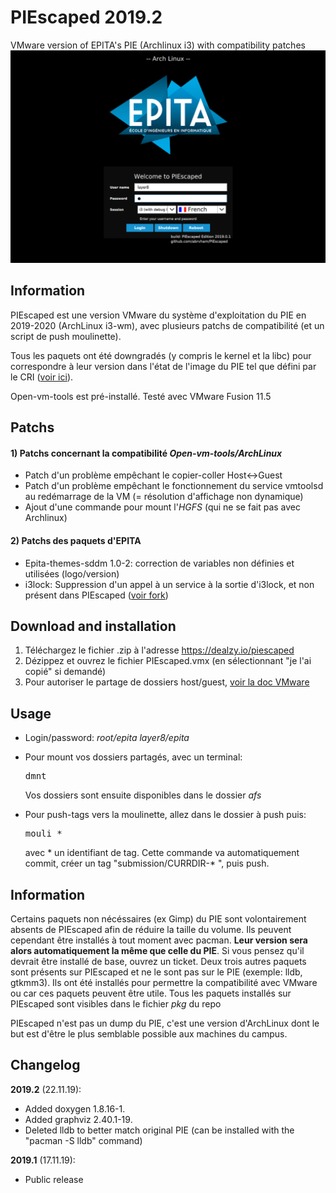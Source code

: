 # PIEscaped 2019.2
VMware version of EPITA's PIE (Archlinux i3) with compatibility patches
![](https://raw.githubusercontent.com/abrvham/PIEscaped/master/illustration.png)
## Information
PIEscaped est une version VMware du système d'exploitation du PIE en 2019-2020 (ArchLinux i3-wm), avec plusieurs patchs de compatibilité (et un script de push moulinette).

Tous les paquets ont été downgradés (y compris le kernel et la libc) pour correspondre à leur version dans l'état de l'image du PIE tel que défini par le CRI ([voir ici](https://static.cri.epita.fr/pie/pkg-ver.html)).

Open-vm-tools est pré-installé.
Testé avec VMware Fusion 11.5

## Patchs
#### 1) Patchs concernant la compatibilité *Open-vm-tools/ArchLinux*
- Patch d'un problème empêchant le copier-coller Host<->Guest
- Patch d'un problème empêchant le fonctionnement du service vmtoolsd au redémarrage de la VM (= résolution d'affichage non dynamique)
- Ajout d'une commande pour mount l'*HGFS* (qui ne se fait pas avec Archlinux)

#### 2) Patchs des paquets d'EPITA
- Epita-themes-sddm 1.0-2: correction de variables non définies et utilisées (logo/version)
- i3lock: Suppression d'un appel à un service à la sortie d'i3lock, et non présent dans PIEscaped ([voir fork](https://github.com/abrvham/i3lock-PIEscaped/))

## Download and installation
1) Téléchargez le fichier .zip à l'adresse https://dealzy.io/piescaped
2) Dézippez et ouvrez le fichier PIEscaped.vmx (en sélectionnant "je l'ai copié" si demandé)
3) Pour autoriser le partage de dossiers host/guest, [voir la doc VMware](https://docs.vmware.com/fr/VMware-Fusion/8.0/com.vmware.fusion.using.doc/GUID-7F068DD6-4F3D-4B3C-B468-81AA9C43A197.html)

## Usage
- Login/password:
  *root/epita*
  *layer8/epita*
- Pour mount vos dossiers partagés, avec un terminal:
  <pre>dmnt</pre>
  Vos dossiers sont ensuite disponibles dans le dossier *afs*

- Pour push-tags vers la moulinette, allez dans le dossier à push puis: 
  <pre>mouli *</pre>
  avec * un identifiant de tag. Cette commande va automatiquement commit, créer un tag "submission/CURRDIR-* ", puis push.
  
## Information
Certains paquets non nécéssaires (ex Gimp) du PIE sont volontairement absents de PIEscaped afin de réduire la taille du volume. Ils peuvent cependant être installés à tout moment avec pacman. **Leur version sera alors automatiquement la même que celle du PIE**. Si vous pensez qu'il devrait être installé de base, ouvrez un ticket.
Deux trois autres paquets sont présents sur PIEscaped et ne le sont pas sur le PIE (exemple: lldb, gtkmm3). Ils ont été installés pour permettre la compatibilité avec VMware ou car ces paquets peuvent être utile. Tous les paquets installés sur PIEscaped sont visibles dans le fichier *pkg* du repo 

PIEscaped n'est pas un dump du PIE, c'est une version d'ArchLinux dont le but est d'être le plus semblable possible aux machines du campus.

## Changelog
**2019.2** (22.11.19): 
 - Added doxygen 1.8.16-1.
 - Added graphviz 2.40.1-19.
 - Deleted lldb to better match original PIE (can be installed with the "pacman -S lldb" command)

**2019.1** (17.11.19): 
- Public release
